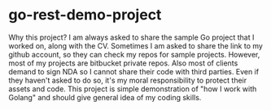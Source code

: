 # go-rest-demo-project

Why this project?
I am always asked to share the sample Go project that I worked on, along with the CV. Sometimes I am asked to share the link to my github account, so they can check my repos for sample projects.
However, most of my projects are bitbucket private repos. Also most of clients demand to sign NDA so I cannot share their code with third parties. Even if they haven't asked to do so, it's my moral responsibility to protect their assets and code.
This project is simple demonstration of "how I work with Golang" and should give general idea of my coding skills.

